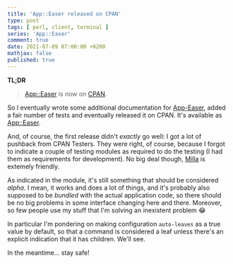 ```yaml
---
title: 'App::Easer released on CPAN'
type: post
tags: [ perl, client, terminal ]
series: 'App::Easer'
comment: true
date: 2021-07-09 07:00:00 +0200
mathjax: false
published: true
---
```


**TL;DR**

> [App::Easer][] is now on [CPAN][].

So I eventually wrote some additional documentation for [App-Easer][],
added a fair number of tests and eventually released it on CPAN. It's
available as [App::Easer][].

And, of course, the first release didn't *exactly* go well: I got a lot
of pushback from CPAN Testers. They were right, of course, because I
forgot to indicate a couple of testing modules as required to do the
testing (I had them as requirements for development). No big deal
though, [Milla][] is extemely friendly.

As indicated in the module, it's still something that should be
considered *alpha*. I mean, it works and does a lot of things, and it's
probably also supposed to be *bundled* with the actual application code,
so there should be no big problems in some interface changing here and
there. Moreover, so few people use my stuff that I'm solving an
inexistent problem 😂

In particular I'm pondering on making configuration `auto-leaves` as a
true value by default, so that a command is considered a leaf unless
there's an explicit indication that it has children. We'll see.

In the meantime... stay safe!

[Perl]: https://www.perl.org/
[Raku]: https://raku.org/
[CPAN]: https://metacpan.org/
[App::Easer]: https://metacpan.org/pod/App::Easer
[App-Easer]: https://github.com/polettix/App-Easer
[Milla]: https://metacpan.org/pod/Dist::Milla
